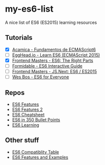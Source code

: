 # my-es6-list
A nice list of ES6 (ES2015) learning resources

## Tutorials
* [x] [Acamica - Fundamentos de ECMAScript6](https://www.acamica.com/cursos/134/es6-inicial)
* [ ] [EggHead.io - Learn ES6 (ECMAScript 2015)](https://egghead.io/courses/learn-es6-ecmascript-2015)
* [x] [Frontend Masters - ES6: The Right Parts](https://frontendmasters.com/courses/es6-right-parts/)
* [ ] [Formidable - ES6 Interactive Guide](http://stack.formidable.com/es6-interactive-guide/#/)
* [ ] [Frontend Masters - JS.Next: ES6 / ES2015](https://frontendmasters.com/courses/jsnext-es6/)
* [ ] [Wes Bos - ES6 for Everyone](https://es6.io/)

## Repos
- [ES6 Features](https://github.com/lukehoban/es6features)
- [ES6 Features 2](https://github.com/rse/es6-features/)
- [ES6 Cheatsheet](https://github.com/DrkSephy/es6-cheatsheet)
- [ES6 in 350 Bullet Points](https://github.com/bevacqua/es6)
- [ES6 Learning](https://github.com/ericdouglas/ES6-Learning)

## Other stuff
- [ES6 Compatiblity Table](http://kangax.github.io/compat-table/es6/)
- [ES6 Features and Examples](https://github.com/markerikson/react-redux-links/blob/master/es6-features.md)


